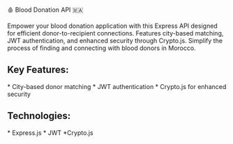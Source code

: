 🩸 Blood Donation API 🇲🇦

Empower your blood donation application with this Express API designed for efficient donor-to-recipient connections. Features city-based matching, JWT authentication, and enhanced security through Crypto.js. Simplify the process of finding and connecting with blood donors in Morocco.
<h2>Key Features:</h2>
* City-based donor matching
* JWT authentication
* Crypto.js for enhanced security
<h2>Technologies:</h2>
* Express.js
* JWT
*Crypto.js

